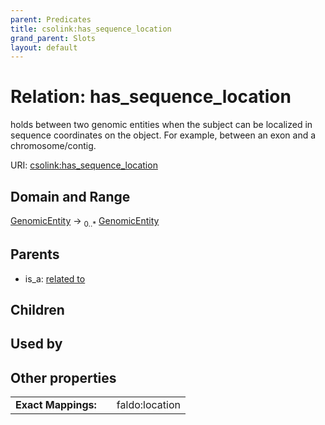 ```yaml
---
parent: Predicates
title: csolink:has_sequence_location
grand_parent: Slots
layout: default
---
```


# Relation: has_sequence_location


holds between two genomic entities when the subject can be localized in sequence coordinates on the object. For example, between an exon and a chromosome/contig.

URI: [csolink:has_sequence_location](https://w3id.org/csolink/vocab/has_sequence_location)

## Domain and Range

[GenomicEntity](GenomicEntity.md) ->  <sub>0..*</sub> [GenomicEntity](GenomicEntity.md)

## Parents

 *  is_a: [related to](related_to.md)

## Children


## Used by


## Other properties

|  |  |  |
| --- | --- | --- |
| **Exact Mappings:** | | faldo:location |

